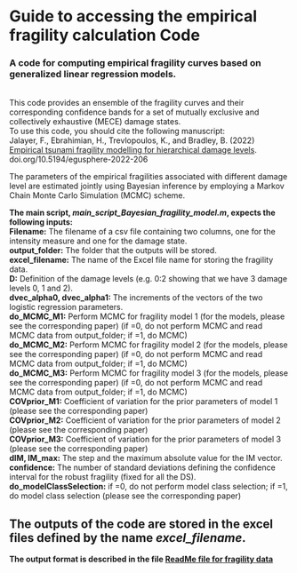 # Guide to accessing the empirical fragility calculation Code

### A code for computing empirical fragility curves based on generalized linear regression models. 
<br>This code provides an ensemble of the fragility curves and their corresponding confidence bands for a set of mutually exclusive and collectively exhaustive (MECE) damage states. <br>To use this code, you should cite the following manuscript:
<br> Jalayer, F., Ebrahimian, H., Trevlopoulos, K., and Bradley, B. (2022) [Empirical tsunami fragility modelling for hierarchical damage levels](https://doi.org/10.5194/egusphere-2022-206). doi.org/10.5194/egusphere-2022-206

The parameters of the empirical fragilities associated with different damage level are estimated jointly using Bayesian inference by employing a Markov Chain Monte Carlo Simulation (MCMC) scheme.

**The main script, _main_script_Bayesian_fragility_model.m_, expects the following inputs:**
<br>**Filename:** The filename of a csv file containing two columns, one for the intensity measure and one for the damage state. 
<br>**output_folder:** The folder that the outputs will be stored.
<br>**excel_filename:** The name of the Excel file name for storing the fragility data. 
<br>**D:** Definition of the damage levels (e.g. 0:2 showing that we have 3 damage levels 0, 1 and 2).
<br>**dvec_alpha0, dvec_alpha1:** The increments of the vectors of the two logistic regression parameters.
<br>**do_MCMC_M1:** Perform MCMC for fragility model 1 (for the models, please see the corresponding paper) (if =0, do not perform MCMC and read MCMC data from output_folder; if =1, do MCMC)
<br>**do_MCMC_M2:** Perform MCMC for fragility model 2 (for the models, please see the corresponding paper) (if =0, do not perform MCMC and read MCMC data from output_folder; if =1, do MCMC)
<br>**do_MCMC_M3:** Perform MCMC for fragility model 3 (for the models, please see the corresponding paper) (if =0, do not perform MCMC and read MCMC data from output_folder; if =1, do MCMC)
<br>**COVprior_M1:** Coefficient of variation for the prior parameters of model 1 (please see the corresponding paper) 
<br>**COVprior_M2:** Coefficient of variation for the prior parameters of model 2 (please see the corresponding paper) 
<br>**COVprior_M3:** Coefficient of variation for the prior parameters of model 3 (please see the corresponding paper) 
<br>**dIM, IM_max:** The step and the maximum absolute value for the IM vector.
<br>**confidence:** The number of standard deviations defining the confidence interval for the robust fragility (fixed for all the DS).
<br>**do_modelClassSelection:** if =0, do not perform model class selection; if =1, do model class selection (please see the corresponding paper) 

## The outputs of the code are stored in the excel files defined by the name _excel_filename_. 
**The output format is described in the file [ReadMe file for fragility data](https://github.com/soltanisgeo/readme/blob/main/README-FragilityData.md)**
